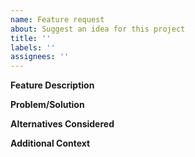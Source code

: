 ```yaml
---
name: Feature request
about: Suggest an idea for this project
title: ''
labels: ''
assignees: ''
---
```


**Feature Description**

<!-- Provide a clear and concise description of the feature -->

**Problem/Solution**

<!-- What problem will this feature solve? Or what new capability will it add? -->

**Alternatives Considered**

<!-- Have you considered any alternative solutions or workarounds? -->

**Additional Context**

<!-- Add any other context or screenshots about the feature request here -->